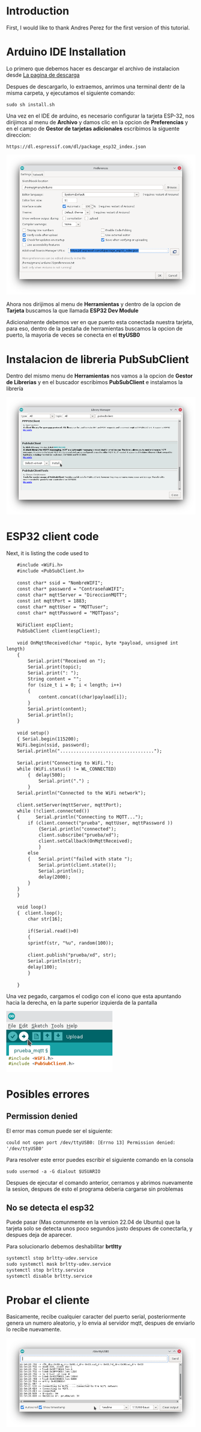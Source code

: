 # Introduction
First, I would like to thank Andres Perez for the first version of this tutorial.

# Arduino IDE Installation

Lo primero que debemos hacer es descargar el archivo de instalacion desde [La pagina de descarga](https://www.arduino.cc/en/Main/Software)

Despues de descargarlo, lo extraemos, anrimos una terminal dentr de la misma carpeta, y ejecutamos el siguiente comando:

    sudo sh install.sh

Una vez en el IDE de arduino, es necesario configurar la tarjeta ESP-32, nos dirijimos al menu de **Archivo** y damos clic en la opcion de **Preferencias** y en el campo de **Gestor de tarjetas adicionales** escribimos la siguente direccion:

    https://dl.espressif.com/dl/package_esp32_index.json

![PubSubClient](./Imagenes/Preferencias.png)

Ahora nos dirijimos al menu de **Herramientas** y dentro de la opcion de **Tarjeta** buscamos la que llamada **ESP32 Dev Module**


Adicionalmente debemos ver en que puerto esta conectada nuestra tarjeta, para eso, dentro de la pestaña de herramientas buscamos la opcion de puerto, la mayoria de veces se conecta en el **ttyUSB0**

# Instalacion de libreria PubSubClient

Dentro del mismo menu de **Herramientas** nos vamos a la opcion de **Gestor de Librerias** y en el buscador escribimos **PubSubClient** e instalamos la librería

![PubSubClient](./Imagenes/PubSub.png)


# ESP32 client code

Next, it is listing the code used to 

```  
    #include <WiFi.h>
    #include <PubSubClient.h>

    const char* ssid = "NombreWIFI";
    const char* password = "ContraseñaWIFI";
    const char* mqttServer = "DireccionMQTT";
    const int mqttPort = 1883;
    const char* mqttUser = "MQTTuser";
    const char* mqttPassword = "MQTTpass";

    WiFiClient espClient;
    PubSubClient client(espClient);

    void OnMqttReceived(char *topic, byte *payload, unsigned int length)
    {
        Serial.print("Received on ");
        Serial.print(topic);
        Serial.print(": ");
        String content = "";
        for (size_t i = 0; i < length; i++)
        {
            content.concat((char)payload[i]);
        }
        Serial.print(content);
        Serial.println();
    }

    void setup()
    { Serial.begin(115200);
    WiFi.begin(ssid, password);
    Serial.println("...................................");

    Serial.print("Connecting to WiFi.");
    while (WiFi.status() != WL_CONNECTED)
        {  delay(500);
            Serial.print(".") ;
        }
    Serial.println("Connected to the WiFi network");

    client.setServer(mqttServer, mqttPort);
    while (!client.connected())
    {      Serial.println("Connecting to MQTT...");
        if (client.connect("prueba", mqttUser, mqttPassword ))
            {Serial.println("connected");
            client.subscribe("prueba/xd");
            client.setCallback(OnMqttReceived);
            }
        else
        {   Serial.print("failed with state ");
            Serial.print(client.state());
            Serial.println();
            delay(2000);
        }
    }
    }

    void loop()
    {  client.loop();
        char str[16];

        if(Serial.read()>0)
        {
        sprintf(str, "%u", random(100));

        client.publish("prueba/xd", str);
        Serial.println(str);
        delay(100);
        }

    }
```

Una vez pegado, cargamos el codigo con el icono que esta apuntando hacia la derecha, en la parte superior izquierda de la pantalla

![Upload](./Imagenes/Upload.png)


# Posibles errores


## Permission denied


El error mas comun puede ser el siguiente:

    could not open port /dev/ttyUSB0: [Errno 13] Permission denied: '/dev/ttyUSB0'

Para resolver este error puedes escribir el siguiente comando en la consola

    sudo usermod -a -G dialout $USUARIO

Despues de ejecutar el comando anterior, cerramos y abrimos  nuevamente la sesion, despues de esto el programa deberia cargarse sin problemas

## No se detecta el esp32

Puede pasar (Mas comunmente en la version 22.04 de Ubuntu) que la tarjeta solo se detecta unos poco segundos justo despues de conectarla, y despues deja de aparecer.

Para solucionarlo debemos deshabilitar **brtltty**


    systemctl stop brltty-udev.service
    sudo systemctl mask brltty-udev.service
    systemctl stop brltty.service
    systemctl disable brltty.service

# Probar el cliente

Basicamente, recibe cualquier caracter del puerto serial, posteriormente genera un numero aleatorio, y lo envia al servidor mqtt, despues de enviarlo lo recibe nuevamente.


![Serial](./Imagenes/Serial.png)

